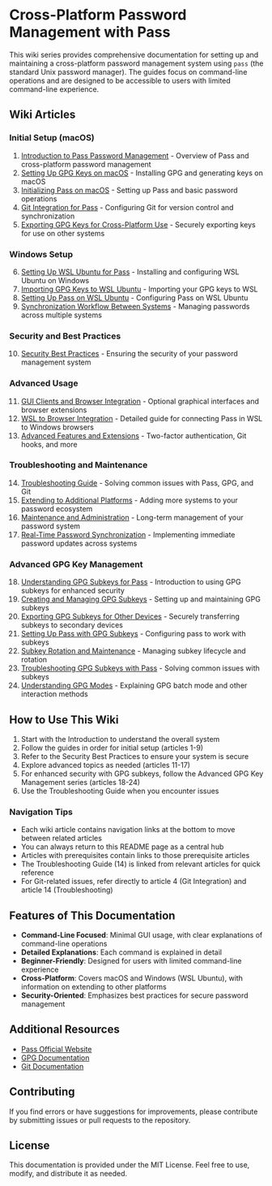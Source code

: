 # Cross-Platform Password Management with Pass

This wiki series provides comprehensive documentation for setting up and maintaining a cross-platform password management system using `pass` (the standard Unix password manager). The guides focus on command-line operations and are designed to be accessible to users with limited command-line experience.

## Wiki Articles

### Initial Setup (macOS)

1. [Introduction to Pass Password Management](01_Introduction_to_Pass.md) - Overview of Pass and cross-platform password management
2. [Setting Up GPG Keys on macOS](02_Setting_Up_GPG_Keys_on_macOS.md) - Installing GPG and generating keys on macOS
3. [Initializing Pass on macOS](03_Initializing_Pass_on_macOS.md) - Setting up Pass and basic password operations
4. [Git Integration for Pass](04_Git_Integration_for_Pass.md) - Configuring Git for version control and synchronization
5. [Exporting GPG Keys for Cross-Platform Use](05_Exporting_GPG_Keys_for_Cross_Platform_Use.md) - Securely exporting keys for use on other systems

### Windows Setup

6. [Setting Up WSL Ubuntu for Pass](06_Setting_Up_WSL_Ubuntu_for_Pass.md) - Installing and configuring WSL Ubuntu on Windows
7. [Importing GPG Keys to WSL Ubuntu](07_Importing_GPG_Keys_to_WSL_Ubuntu.md) - Importing your GPG keys to WSL
8. [Setting Up Pass on WSL Ubuntu](08_Setting_Up_Pass_on_WSL_Ubuntu.md) - Configuring Pass on WSL Ubuntu
9. [Synchronization Workflow Between Systems](09_Synchronization_Workflow_Between_Systems.md) - Managing passwords across multiple systems

### Security and Best Practices

10. [Security Best Practices](10_Security_Best_Practices.md) - Ensuring the security of your password management system

### Advanced Usage

11. [GUI Clients and Browser Integration](11_GUI_Clients_and_Browser_Integration.md) - Optional graphical interfaces and browser extensions
12. [WSL to Browser Integration](12_WSL_to_Browser_Integration.md) - Detailed guide for connecting Pass in WSL to Windows browsers
13. [Advanced Features and Extensions](13_Advanced_Features_and_Extensions.md) - Two-factor authentication, Git hooks, and more

### Troubleshooting and Maintenance

14. [Troubleshooting Guide](14_Troubleshooting_Guide.md) - Solving common issues with Pass, GPG, and Git
15. [Extending to Additional Platforms](15_Extending_to_Additional_Platforms.md) - Adding more systems to your password ecosystem
16. [Maintenance and Administration](16_Maintenance_and_Administration.md) - Long-term management of your password system
17. [Real-Time Password Synchronization](17_Real_Time_Password_Synchronization.md) - Implementing immediate password updates across systems

### Advanced GPG Key Management

18. [Understanding GPG Subkeys for Pass](gpg_subkeys/18_Understanding_GPG_Subkeys_for_Pass.md) - Introduction to using GPG subkeys for enhanced security
19. [Creating and Managing GPG Subkeys](gpg_subkeys/19_Creating_and_Managing_GPG_Subkeys.md) - Setting up and maintaining GPG subkeys
20. [Exporting GPG Subkeys for Other Devices](gpg_subkeys/20_Exporting_GPG_Subkeys_for_Other_Devices.md) - Securely transferring subkeys to secondary devices
21. [Setting Up Pass with GPG Subkeys](gpg_subkeys/21_Setting_Up_Pass_with_GPG_Subkeys.md) - Configuring pass to work with subkeys
22. [Subkey Rotation and Maintenance](gpg_subkeys/22_Subkey_Rotation_and_Maintenance.md) - Managing subkey lifecycle and rotation
23. [Troubleshooting GPG Subkeys with Pass](gpg_subkeys/23_Troubleshooting_GPG_Subkeys_with_Pass.md) - Solving common issues with subkeys
24. [Understanding GPG Modes](gpg_subkeys/24_Understanding_GPG_Modes.md) - Explaining GPG batch mode and other interaction methods

## How to Use This Wiki

1. Start with the Introduction to understand the overall system
2. Follow the guides in order for initial setup (articles 1-9)
3. Refer to the Security Best Practices to ensure your system is secure
4. Explore advanced topics as needed (articles 11-17)
5. For enhanced security with GPG subkeys, follow the Advanced GPG Key Management series (articles 18-24)
6. Use the Troubleshooting Guide when you encounter issues

### Navigation Tips

- Each wiki article contains navigation links at the bottom to move between related articles
- You can always return to this README page as a central hub
- Articles with prerequisites contain links to those prerequisite articles
- The Troubleshooting Guide (14) is linked from relevant articles for quick reference
- For Git-related issues, refer directly to article 4 (Git Integration) and article 14 (Troubleshooting)

## Features of This Documentation

- **Command-Line Focused**: Minimal GUI usage, with clear explanations of command-line operations
- **Detailed Explanations**: Each command is explained in detail
- **Beginner-Friendly**: Designed for users with limited command-line experience
- **Cross-Platform**: Covers macOS and Windows (WSL Ubuntu), with information on extending to other platforms
- **Security-Oriented**: Emphasizes best practices for secure password management

## Additional Resources

- [Pass Official Website](https://www.passwordstore.org/)
- [GPG Documentation](https://gnupg.org/documentation/)
- [Git Documentation](https://git-scm.com/doc)

## Contributing

If you find errors or have suggestions for improvements, please contribute by submitting issues or pull requests to the repository.

## License

This documentation is provided under the MIT License. Feel free to use, modify, and distribute it as needed.
